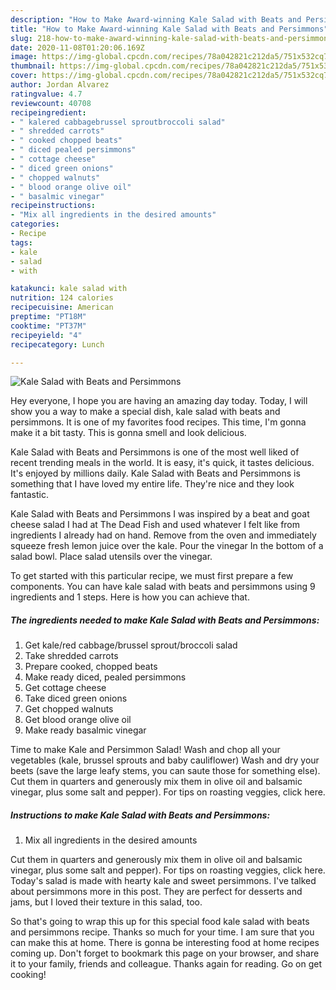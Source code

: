 ```yaml
---
description: "How to Make Award-winning Kale Salad with Beats and Persimmons"
title: "How to Make Award-winning Kale Salad with Beats and Persimmons"
slug: 218-how-to-make-award-winning-kale-salad-with-beats-and-persimmons
date: 2020-11-08T01:20:06.169Z
image: https://img-global.cpcdn.com/recipes/78a042821c212da5/751x532cq70/kale-salad-with-beats-and-persimmons-recipe-main-photo.jpg
thumbnail: https://img-global.cpcdn.com/recipes/78a042821c212da5/751x532cq70/kale-salad-with-beats-and-persimmons-recipe-main-photo.jpg
cover: https://img-global.cpcdn.com/recipes/78a042821c212da5/751x532cq70/kale-salad-with-beats-and-persimmons-recipe-main-photo.jpg
author: Jordan Alvarez
ratingvalue: 4.7
reviewcount: 40708
recipeingredient:
- " kalered cabbagebrussel sproutbroccoli salad"
- " shredded carrots"
- " cooked chopped beats"
- " diced pealed persimmons"
- " cottage cheese"
- " diced green onions"
- " chopped walnuts"
- " blood orange olive oil"
- " basalmic vinegar"
recipeinstructions:
- "Mix all ingredients in the desired amounts"
categories:
- Recipe
tags:
- kale
- salad
- with

katakunci: kale salad with 
nutrition: 124 calories
recipecuisine: American
preptime: "PT18M"
cooktime: "PT37M"
recipeyield: "4"
recipecategory: Lunch

---
```



![Kale Salad with Beats and Persimmons](https://img-global.cpcdn.com/recipes/78a042821c212da5/751x532cq70/kale-salad-with-beats-and-persimmons-recipe-main-photo.jpg)

Hey everyone, I hope you are having an amazing day today. Today, I will show you a way to make a special dish, kale salad with beats and persimmons. It is one of my favorites food recipes. This time, I'm gonna make it a bit tasty. This is gonna smell and look delicious.

Kale Salad with Beats and Persimmons is one of the most well liked of recent trending meals in the world. It is easy, it's quick, it tastes delicious. It's enjoyed by millions daily. Kale Salad with Beats and Persimmons is something that I have loved my entire life. They're nice and they look fantastic.

Kale Salad with Beats and Persimmons I was inspired by a beat and goat cheese salad I had at The Dead Fish and used whatever I felt like from ingredients I already had on hand. Remove from the oven and immediately squeeze fresh lemon juice over the kale. Pour the vinegar In the bottom of a salad bowl. Place salad utensils over the vinegar.


To get started with this particular recipe, we must first prepare a few components. You can have kale salad with beats and persimmons using 9 ingredients and 1 steps. Here is how you can achieve that.

<!--inarticleads1-->

##### The ingredients needed to make Kale Salad with Beats and Persimmons:

1. Get  kale/red cabbage/brussel sprout/broccoli salad
1. Take  shredded carrots
1. Prepare  cooked, chopped beats
1. Make ready  diced, pealed persimmons
1. Get  cottage cheese
1. Take  diced green onions
1. Get  chopped walnuts
1. Get  blood orange olive oil
1. Make ready  basalmic vinegar


Time to make Kale and Persimmon Salad! Wash and chop all your vegetables (kale, brussel sprouts and baby cauliflower) Wash and dry your beets (save the large leafy stems, you can saute those for something else). Cut them in quarters and generously mix them in olive oil and balsamic vinegar, plus some salt and pepper). For tips on roasting veggies, click here. 

<!--inarticleads2-->

##### Instructions to make Kale Salad with Beats and Persimmons:

1. Mix all ingredients in the desired amounts


Cut them in quarters and generously mix them in olive oil and balsamic vinegar, plus some salt and pepper). For tips on roasting veggies, click here. Today&#39;s salad is made with hearty kale and sweet persimmons. I&#39;ve talked about persimmons more in this post. They are perfect for desserts and jams, but I loved their texture in this salad, too. 

So that's going to wrap this up for this special food kale salad with beats and persimmons recipe. Thanks so much for your time. I am sure that you can make this at home. There is gonna be interesting food at home recipes coming up. Don't forget to bookmark this page on your browser, and share it to your family, friends and colleague. Thanks again for reading. Go on get cooking!

